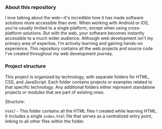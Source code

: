 ### About this repository

I love talking about the web—it's incredible how it has made software solutions more accessible than ever. When working with Android or iOS, you're usually limited to a single platform, except when using cross-platform solutions. But with the web, your software becomes instantly accessible to a much wider audience. Although web development isn't my primary area of expertise, I'm actively learning and gaining hands-on experience. This repository contains all the web projects and source code I've created throughout my web development journey.

### Project structure

This project is organized by technology, with separate folders for HTML, CSS, and JavaScript. Each folder contains projects or examples related to that specific technology. Any additional folders either represent standalone projects or modules that are part of existing ones.

Structure:

`html`/ - This folder contains all the HTML files I created while learning HTML. It includes a single `index.html` file that serves as a centralized entry point, linking to all other files within the folder.
